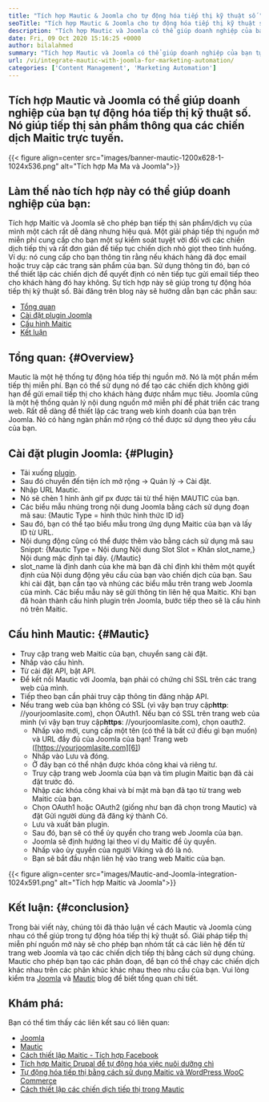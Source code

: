 ```yaml
---
title: "Tích hợp Mautic & Joomla cho tự động hóa tiếp thị kỹ thuật số " 
seoTitle: "Tích hợp Mautic & Joomla cho tự động hóa tiếp thị kỹ thuật số" 
description: "Tích hợp Mautic và Joomla có thể giúp doanh nghiệp của bạn tự động hóa tiếp thị kỹ thuật số. Nó giúp tiếp thị sản phẩm thông qua các chiến dịch Maitic." 
date: Fri, 09 Oct 2020 15:16:25 +0000
author: bilalahmed
summary: "Tích hợp Mautic và Joomla có thể giúp doanh nghiệp của bạn tự động hóa tiếp thị kỹ thuật số. Nó giúp tiếp thị sản phẩm thông qua các chiến dịch Maitic trực tuyến." 
url: /vi/integrate-mautic-with-joomla-for-marketing-automation/
categories: ['Content Management', 'Marketing Automation']
---
```


## Tích hợp Mautic và Joomla có thể giúp doanh nghiệp của bạn tự động hóa tiếp thị kỹ thuật số. Nó giúp tiếp thị sản phẩm thông qua các chiến dịch Maitic trực tuyến.

{{< figure align=center src="images/banner-mautic-1200x628-1-1024x536.png" alt="Tích hợp Ma Ma và Joomla">}}


## Làm thế nào tích hợp này có thể giúp doanh nghiệp của bạn:
Tích hợp Maitic và Joomla sẽ cho phép bạn tiếp thị sản phẩm/dịch vụ của mình một cách rất dễ dàng nhưng hiệu quả. Một giải pháp tiếp thị nguồn mở miễn phí cung cấp cho bạn một sự kiểm soát tuyệt vời đối với các chiến dịch tiếp thị và rất đơn giản để tiếp tục chiến dịch nhỏ giọt theo tình huống. Ví dụ: nó cung cấp cho bạn thông tin rằng nếu khách hàng đã đọc email hoặc truy cập các trang sản phẩm của bạn. Sử dụng thông tin đó, bạn có thể thiết lập các chiến dịch để quyết định có nên tiếp tục gửi email tiếp theo cho khách hàng đó hay không. Sự tích hợp này sẽ giúp trong tự động hóa tiếp thị kỹ thuật số. Bài đăng trên blog này sẽ hướng dẫn bạn các phần sau:
  * [Tổng quan][1]
  * [Cài đặt plugin Joomla][2]
  * [Cấu hình Maitic][3]
  * [Kết luận][4]

## Tổng quan:   {#Overview}
Mautic là một hệ thống tự động hóa tiếp thị nguồn mở. Nó là một phần mềm tiếp thị miễn phí. Bạn có thể sử dụng nó để tạo các chiến dịch không giới hạn để gửi email tiếp thị cho khách hàng được nhắm mục tiêu.
Joomla cũng là một hệ thống quản lý nội dung nguồn mở miễn phí để phát triển các trang web. Rất dễ dàng để thiết lập các trang web kinh doanh của bạn trên Joomla. Nó có hàng ngàn phần mở rộng có thể được sử dụng theo yêu cầu của bạn.

## Cài đặt plugin Joomla:   {#Plugin}
  * Tải xuống [plugin][5].
  * Sau đó chuyển đến tiện ích mở rộng -> Quản lý -> Cài đặt.
  * Nhập URL Mautic.
  * Nó sẽ chèn 1 hình ảnh gif px được tải từ thể hiện MAUTIC của bạn.
  * Các biểu mẫu nhúng trong nội dung Joomla bằng cách sử dụng đoạn mã sau: {Mautic Type = hình thức hình thức ID id}
  * Sau đó, bạn có thể tạo biểu mẫu trong ứng dụng Maitic của bạn và lấy ID từ URL.
  * Nội dung động cũng có thể được thêm vào bằng cách sử dụng mã sau Snippt: {Mautic Type = Nội dung Nội dung Slot Slot = Khăn slot_name,} Nội dung mặc định tại đây. {/Mautic}
  * slot_name là định danh của khe mà bạn đã chỉ định khi thêm một quyết định của Nội dung động yêu cầu của bạn vào chiến dịch của bạn.
Sau khi cài đặt, bạn cần tạo và nhúng các biểu mẫu trên trang web Joomla của mình. Các biểu mẫu này sẽ gửi thông tin liên hệ qua Maitic. Khi bạn đã hoàn thành cấu hình plugin trên Joomla, bước tiếp theo sẽ là cấu hình nó trên Maitic.

## Cấu hình Mautic:   {#Mautic}
  * Truy cập trang web Maitic của bạn, chuyển sang cài đặt.
  * Nhấp vào cấu hình.
  * Từ cài đặt API, bật API.
  * Để kết nối Mautic với Joomla, bạn phải có chứng chỉ SSL trên các trang web của mình.
  * Tiếp theo bạn cần phải truy cập thông tin đăng nhập API.
* Nếu trang web của bạn không có SSL (vì vậy bạn truy cập**http**: //yourjoomlasite.com), chọn OAuth1. Nếu bạn có SSL trên trang web của mình (vì vậy bạn truy cập**https**: //yourjoomlasite.com), chọn oauth2.
  * Nhấp vào mới, cung cấp một tên (có thể là bất cứ điều gì bạn muốn) và URL đầy đủ của Joomla của bạn! Trang web ([https://yourjoomlasite.com][6])
  * Nhấp vào Lưu và đóng.
  * Ở đây bạn có thể nhận được khóa công khai và riêng tư.
  * Truy cập trang web Joomla của bạn và tìm plugin Maitic bạn đã cài đặt trước đó.
  * Nhập các khóa công khai và bí mật mà bạn đã tạo từ trang web Maitic của bạn.
  * Chọn OAuth1 hoặc OAuth2 (giống như bạn đã chọn trong Mautic) và đặt Gửi người dùng đã đăng ký thành Có.
  * Lưu và xuất bản plugin.
  * Sau đó, bạn sẽ có thể ủy quyền cho trang web Joomla của bạn.
  * Joomla sẽ định hướng lại theo ví dụ Maitic để ủy quyền.
  * Nhấp vào ủy quyền của người Viking và đó là nó.
  * Bạn sẽ bắt đầu nhận liên hệ vào trang web Maitic của bạn.

{{< figure align=center src="images/Mautic-and-Joomla-integration-1024x591.png" alt="Tích hợp Maitic và Joomla">}}


## Kết luận:   {#conclusion}
Trong bài viết này, chúng tôi đã thảo luận về cách Mautic và Joomla cùng nhau có thể giúp trong tự động hóa tiếp thị kỹ thuật số. Giải pháp tiếp thị miễn phí nguồn mở này sẽ cho phép bạn nhóm tất cả các liên hệ đến từ trang web Joomla và tạo các chiến dịch tiếp thị bằng cách sử dụng chúng. Mautic cho phép bạn tạo các phân đoạn, để bạn có thể chạy các chiến dịch khác nhau trên các phân khúc khác nhau theo nhu cầu của bạn. Vui lòng kiểm tra [Joomla][7] và [Mautic][8] blog để biết tổng quan chi tiết.

## Khám phá:
Bạn có thể tìm thấy các liên kết sau có liên quan:
  * [Joomla][7]
  * [Mautic][8]
  * [Cách thiết lập Maitic - Tích hợp Facebook][9]
  * [Tích hợp Maitic Drupal để tự động hóa việc nuôi dưỡng chì][10]
  * [Tự động hóa tiếp thị bằng cách sử dụng Maitic và WordPress WooC Commerce][11]
  * [Cách thiết lập các chiến dịch tiếp thị trong Mautic][12]

  
[1]: #overview
[2]: #plugin
[3]: #mautic
[4]: #conclusion
[5]: https://href.li/?https://extensions.joomla.org/extension/mautic/
[6]: https://href.li/?https://yourjoomlasite.com
[7]: https://products.containerize.com/content-management/joomla
[8]: https://products.containerize.com/marketing-automation/mautic
[9]: https://blog.containerize.com/marketing-automation/how-to-setup-mautic-facebook-integration/
[10]: https://blog.containerize.com/content-management/drupal-tutorial-automate-lead-growth-with-drupal-mautic/
[11]: https://blog.containerize.com/blogging/marketing-automation-using-mautic-and-wordpress-woocommerce/
[12]: https://blog.containerize.com/marketing-automation/how-to-setup-marketing-campaigns-using-mautic-campaign-builder/

